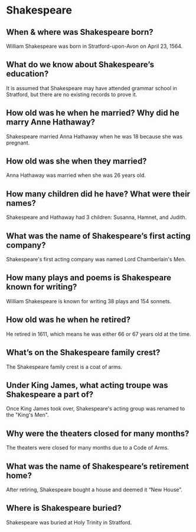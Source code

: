 # Shakespeare

## When & where was Shakespeare born?
William Shakespeare was born in Stratford-upon-Avon on April 23, 1564.

## What do we know about Shakespeare’s education?
It is assumed that Shakespeare may have attended grammar school in Stratford, but there are no existing records to prove it.

## How old was he when he married? Why did he marry Anne Hathaway?
Shakespeare married Anna Hathaway when he was 18 because she was pregnant.

## How old was she when they married?
Anna Hathaway was married when she was 26 years old.

## How many children did he have? What were their names?
Shakespeare and Hathaway had 3 children: Susanna, Hamnet, and Judith.

## What was the name of Shakespeare’s first acting company?
Shakespeare's first acting company was named Lord Chamberlain's Men.

## How many plays and poems is Shakespeare known for writing?
William Shakespeare is known for writing 38 plays and 154 sonnets.

## How old was he when he retired?
He retired in 1611, which means he was either 66 or 67 years old at the time.

## What’s on the Shakespeare family crest?
The Shakespeare family crest is a coat of arms.

## Under King James, what acting troupe was Shakespeare a part of?
Once King James took over, Shakespeare's acting group was renamed to the "King's Men".

## Why were the theaters closed for many months?
The theaters were closed for many months due to a Code of Arms.

## What was the name of Shakespeare’s retirement home?
After retiring, Shakespeare bought a house and deemed it “New House”.

## Where is Shakespeare buried?
Shakespeare was buried at Holy Trinity in Stratford.